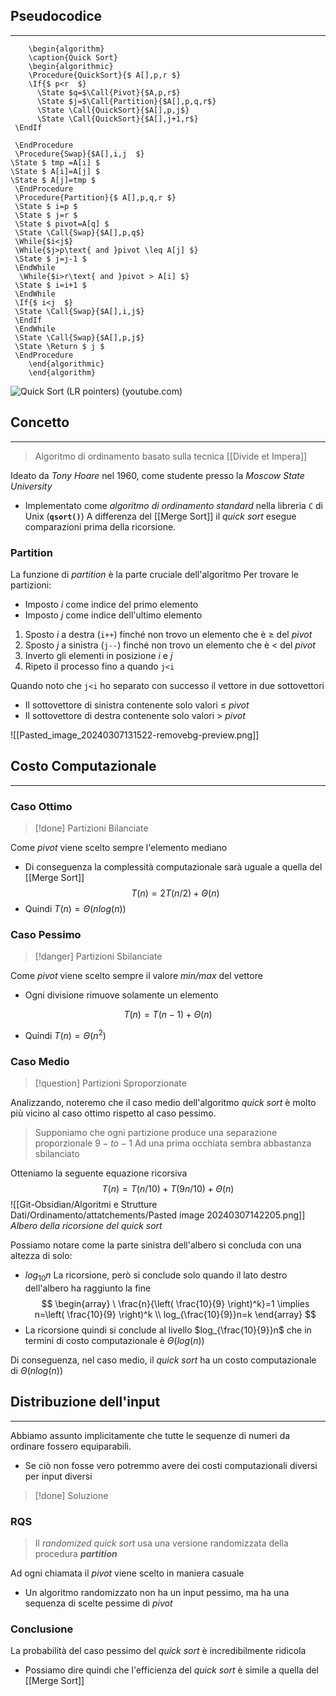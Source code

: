 ## Pseudocodice
---
```pseudo
	\begin{algorithm}
	\caption{Quick Sort}
	\begin{algorithmic}
	\Procedure{QuickSort}{$ A[],p,r $}
	\If{$ p<r  $}
	  \State $q=$\Call{Pivot}{$A,p,r$}
	  \State $j=$\Call{Partition}{$A[],p,q,r$}
	  \State \Call{QuickSort}{$A[],p,j$}
	  \State \Call{QuickSort}{$A[],j+1,r$}
 \EndIf

 \EndProcedure
 \Procedure{Swap}{$A[],i,j  $}
\State $ tmp =A[i] $
\State $ A[i]=A[j] $
\State $ A[j]=tmp $
 \EndProcedure
 \Procedure{Partition}{$ A[],p,q,r $}
 \State $ i=p $
 \State $ j=r $
 \State $ pivot=A[q] $
 \State \Call{Swap}{$A[],p,q$}
 \While{$i<j$}
 \While{$j>p\text{ and }pivot \leq A[j] $}
 \State $ j=j-1 $
 \EndWhile
  \While{$i>r\text{ and }pivot > A[i] $}
 \State $ i=i+1 $
 \EndWhile
 \If{$ i<j  $}
 \State \Call{Swap}{$A[],i,j$}
 \EndIf
 \EndWhile
 \State \Call{Swap}{$A[],p,j$}
 \State \Return $ j $
 \EndProcedure
	\end{algorithmic}
	\end{algorithm}
```
![Quick Sort (LR pointers) (youtube.com)](https://www.youtube.com/watch?v=8hEyhs3OV1w)

## Concetto
---
>Algoritmo di ordinamento basato sulla tecnica [[Divide et Impera]]

Ideato da *Tony Hoare* nel 1960, come studente presso la *Moscow State University*
- Implementato come *algoritmo di ordinamento standard* nella libreria `C` di Unix (**`qsort()`**)
A differenza del [[Merge Sort]] il *quick sort* esegue comparazioni prima della ricorsione.

### Partition
La funzione di *partition* è la parte cruciale dell'algoritmo
Per trovare le partizioni:
- Imposto $i$ come indice del primo elemento
- Imposto $j$ come indice dell'ultimo elemento

1. Sposto $i$ a destra (`i++`) finché non trovo un elemento che è $\geq$ del *pivot*
2. Sposto $j$ a sinistra (`j--`) finché non trovo un elemento che è $<$ del *pivot*
3. Inverto gli elementi in posizione $i$ e $j$
4. Ripeto il processo fino a quando `j<i`

Quando noto che `j<i` ho separato con successo il vettore in due sottovettori 
- Il sottovettore di sinistra contenente solo valori $\leq$ *pivot*
- Il sottovettore di destra contenente solo valori $>$ *pivot*

![[Pasted_image_20240307131522-removebg-preview.png]]

## Costo Computazionale
---
### Caso Ottimo
>[!done] Partizioni Bilanciate

Come *pivot* viene scelto sempre l'elemento mediano
- Di conseguenza la complessità computazionale sarà uguale a quella del [[Merge Sort]]
$$
T(n)=2T(n/2) +\Theta(n)
$$
- Quindi $T(n)=\Theta(nlog(n))$

### Caso Pessimo
>[!danger] Partizioni Sbilanciate

Come *pivot* viene scelto sempre il valore *min/max* del vettore
- Ogni divisione rimuove solamente un elemento

$$
T(n)=T(n-1)+\Theta(n)
$$
- Quindi $T(n) =\Theta(n^2)$

### Caso Medio
>[!question] Partizioni Sproporzionate

Analizzando, noteremo che il caso medio dell'algoritmo *quick sort* è molto più vicino al caso ottimo rispetto al caso pessimo.

>Supponiamo che ogni partizione produce una separazione proporzionale $9-to-1$
>Ad una prima occhiata sembra abbastanza sbilanciato

Otteniamo la seguente equazione ricorsiva
$$
T(n) = T(n/10)+T(9n/10)+\Theta(n)
$$
![[Git-Obsidian/Algoritmi e Strutture Dati/Ordinamento/attatchements/Pasted image 20240307142205.png]]
*Albero della ricorsione del quick sort*

Possiamo notare come la parte sinistra dell'albero si concluda con una altezza di solo:
- $log_{10}n$
La ricorsione, però si conclude solo quando il lato destro dell'albero ha raggiunto la fine
$$
\begin{array}
\ \frac{n}{\left( \frac{10}{9} \right)^k}=1 \implies n=\left( \frac{10}{9} \right)^k \\
log_{\frac{10}{9}}n=k
\end{array}
$$
- La ricorsione quindi si conclude al livello $log_{\frac{10}{9}}n$ che in termini di costo computazionale è $\Theta(log(n))$

 Di conseguenza, nel caso medio, il *quick sort* ha un costo computazionale di $\Theta(n log(n))$

## Distribuzione dell'input
---
Abbiamo assunto implicitamente che tutte le sequenze di numeri da ordinare fossero equiparabili. 
- Se ciò non fosse vero potremmo avere dei costi computazionali diversi per input diversi

>[!done] Soluzione

### RQS
> Il *randomized quick sort* usa una versione randomizzata della procedura ***partition***

Ad ogni chiamata il *pivot* viene scelto in maniera casuale
- Un algoritmo randomizzato non ha un input pessimo, ma ha una sequenza di scelte pessime di *pivot*

### Conclusione
La probabilità del caso pessimo del *quick sort* è incredibilmente ridicola
- Possiamo dire quindi che l'efficienza del *quick sort* è simile a quella del [[Merge Sort]]
